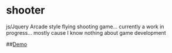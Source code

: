 # shooter
js/Jquery Arcade style flying shooting game... currently a work in progress... mostly cause I know nothing about game development

##[Demo](http://kylerlove.me/drones.html)
